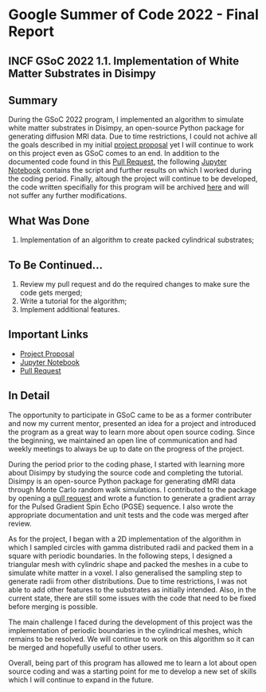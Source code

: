 # Google Summer of Code 2022 - Final Report
## INCF GSoC 2022 1.1. Implementation of White Matter Substrates in Disimpy

## Summary 

During the GSoC 2022 program, I implemented an algorithm to simulate white matter substrates in Disimpy, an open-source Python package for generating diffusion MRI data. Due to time restrictions, I could not achive all the goals described in my initial [project proposal](https://github.com/renata-cruz/GSoC/blob/d8b7bb829b809203a9f2ca79f44553e454592ec9/GSoC_ProjectProposal.pdf) yet I will continue to work on this project even as GSoC comes to an end. In addition to the documented code found in this [Pull Request](https://github.com/kerkelae/disimpy/pull/16#issue-1321589071), the following [Jupyter Notebook](https://github.com/renata-cruz/GSoC/blob/d8b7bb829b809203a9f2ca79f44553e454592ec9/GSoC2022_Disimpy_WM_Substrates.ipynb) contains the script and further results on which I worked during the coding period. Finally, altough the project will continue to be developed, the code written specifially for this program will be archived [here](https://github.com/renata-cruz/disimpy.git) and will not suffer any further modifications.


## What Was Done

1. Implementation of an algorithm to create packed cylindrical substrates;


## To Be Continued...

1. Review my pull request and do the required changes to make sure the code gets merged;
2. Write a tutorial for the algorithm;
3. Implement additional features.


## Important Links

- [Project Proposal](https://github.com/renata-cruz/GSoC/blob/d8b7bb829b809203a9f2ca79f44553e454592ec9/GSoC_ProjectProposal.pdf)
- [Jupyter Notebook](https://github.com/renata-cruz/GSoC/blob/d8b7bb829b809203a9f2ca79f44553e454592ec9/GSoC2022_Disimpy_WM_Substrates.ipynb)
- [Pull Request](https://github.com/kerkelae/disimpy/pull/16#issue-1321589071)


## In Detail

The opportunity to participate in GSoC came to be as a former contributer and now my current mentor, presented an idea for a project and introduced the program as a great way to learn more about open source coding. Since the beginning, we maintained an open line of communication and had weekly meetings to always be up to date on the progress of the project. 

During the period prior to the coding phase, I started with learning more about Disimpy by studying the source code and completing the tutorial. Disimpy is an open-source Python package for generating dMRI data through Monte Carlo random walk simulations. I contributed to the package by opening a [pull request](https://github.com/kerkelae/disimpy/pull/13#issue-1166368430) and wrote a function to generate a gradient array for the Pulsed Gradient Spin Echo (PGSE) sequence. I also wrote the appropriate documentation and unit tests and the code was merged after review.

As for the project, I began with a 2D implementation of the algorithm in which I sampled circles with gamma distributed radii and packed them in a square with periodic boundaries. In the following steps, I designed a triangular mesh with cylindric shape and packed the meshes in a cube to simulate white matter in a voxel. I also generalised the sampling step to generate radii from other distributions. Due to time restrictions, I was not able to add other features to the substrates as initially intended. Also, in the current state, there are still some issues with the code that need to be fixed before merging is possible. 

The main challenge I faced during the development of this project was the implementation of periodic boundaries in the cylindrical meshes, which remains to be resolved. We will continue to work on this algorithm so it can be merged and hopefully useful to other users.

Overall, being part of this program has allowed me to learn a lot about open source coding and was a starting point for me to develop a new set of skills which I will continue to expand in the future.

























